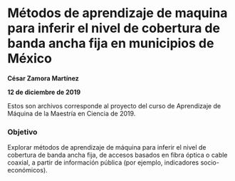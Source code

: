 # Métodos de aprendizaje de maquina para inferir el nivel de cobertura de banda ancha fija en municipios  de México
**César Zamora Martínez**

**12 de diciembre de 2019**

Estos son archivos corresponde al proyecto del curso de Aprendizaje de Máquina de la Maestría en Ciencia de 2019.

### Objetivo

Explorar métodos de aprendizaje de máquina para inferir el nivel de cobertura de banda ancha fija, de accesos basados en fibra óptica o cable coaxial, a partir de información pública (por ejemplo, indicadores socio-económicos).


